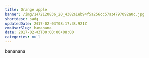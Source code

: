 ```yaml
---
title: Orange Apple
banner: /img/1472120836_20_4382a1eb94f5a256cc57a24797092a0c.jpg
shortdesc: sadg
updatedDate: 2017-02-03T08:17:38.921Z
cmsUserSlug: bananana
date: 2017-02-03T00:00:00+08:00
categories: null
---
```


bananana